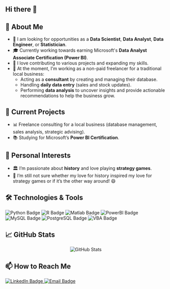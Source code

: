 ## Hi there 👋

<!--
**Marc-Sahakian/Marc-Sahakian** is a ✨ _special_ ✨ repository because its `README.md` (this file) appears on your GitHub profile.

Here are some ideas to get you started:

- 🔭 I’m currently working on ...
- 🌱 I’m currently learning ...
- 👯 I’m looking to collaborate on ...
- 🤔 I’m looking for help with ...
- 💬 Ask me about ...
- 📫 How to reach me: ...
- 😄 Pronouns: ...
- ⚡ Fun fact: ...
-->

## 🚀 About Me
- 🎯 I am looking for opportunities as a **Data Scientist**, **Data Analyst**, **Data Engineer**, or **Statistician**.
- 🎓 Currently working towards earning Microsoft's **Data Analyst Associate Certification (Power BI)**.
- 🧠 I love contributing to various projects and expanding my skills.
- 💼 At the moment, I'm working as a non-paid freelancer for a traditional local business:
  - Acting as a **consultant** by creating and managing their database.
  - Handling **daily data entry** (sales and stock updates).
  - Performing **data analysis** to uncover insights and provide actionable recommendations to help the business grow.

## 🎯 Current Projects
- 📊 Freelance consulting for a local business (database management, sales analysis, strategic advising).
- 📚 Studying for Microsoft’s **Power BI Certification**.

## 🎲 Personal Interests
- 🏛️ I’m passionate about **history** and love playing **strategy games**.
- 🤔 I’m still not sure whether my love for history inspired my love for strategy games or if it’s the other way around! 😄

## 🛠️ Technologies & Tools
<p>
  <img src="https://img.shields.io/badge/Python-3776AB?style=for-the-badge&logo=python&logoColor=white" alt="Python Badge"/>
  <img src="https://img.shields.io/badge/R-276DC3?style=for-the-badge&logo=r&logoColor=white" alt="R Badge"/>
  <img src="https://img.shields.io/badge/Matlab-0076A8?style=for-the-badge&logo=mathworks&logoColor=white" alt="Matlab Badge"/>
  <img src="https://img.shields.io/badge/PowerBI-F2C811?style=for-the-badge&logo=powerbi&logoColor=black" alt="PowerBI Badge"/>
  <img src="https://img.shields.io/badge/MySQL-4479A1?style=for-the-badge&logo=mysql&logoColor=white" alt="MySQL Badge"/>
  <img src="https://img.shields.io/badge/PostgreSQL-4169E1?style=for-the-badge&logo=postgresql&logoColor=white" alt="PostgreSQL Badge"/>
  <img src="https://img.shields.io/badge/VBA-0095D5?style=for-the-badge&logo=Microsoft&logoColor=white" alt="VBA Badge"/>
</p>

## 📈 GitHub Stats
<p align="center">
  <img src="https://github-readme-stats.vercel.app/api?username=Marc-Sahakian&show_icons=true&theme=radical" alt="GitHub Stats"/>
</p>

## 📫 How to Reach Me
<p>
  <a href="https://www.linkedin.com/in/marcsahakian/" target="_blank">
    <img src="https://img.shields.io/badge/LinkedIn-0077B5?style=for-the-badge&logo=linkedin&logoColor=white" alt="LinkedIn Badge"/>
  </a>
  <a href="mailto:marc.antonio.sahakian@gmail.com" target="_blank">
    <img src="https://img.shields.io/badge/Email-D14836?style=for-the-badge&logo=gmail&logoColor=white" alt="Email Badge"/>
  </a>
</p>
